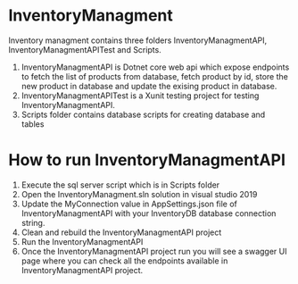 # InventoryManagment
Inventory managment contains three folders InventoryManagmentAPI, InventoryManagmentAPITest and Scripts.
1. InventoryManagmentAPI is Dotnet core web api which expose endpoints to fetch the list of products from database, fetch product by id, store the new product in database and update the exising product in database.
2. InventoryManagmentAPITest is a Xunit testing project for testing InventoryManagmentAPI.
3. Scripts folder contains database scripts for creating database and tables
# How to run InventoryManagmentAPI
1. Execute the sql server script which is in Scripts folder
2. Open the InventoryManagment.sln solution in visual studio 2019
3. Update the MyConnection value in AppSettings.json file of InventoryManagmentAPI with your InventoryDB database connection string.
4. Clean and rebuild the InventoryManagmentAPI project
5. Run the InventoryManagmentAPI
6. Once the InventoryManagmentAPI project run you will see a swagger UI page where you can check all the endpoints available in InventoryManagmentAPI project.
